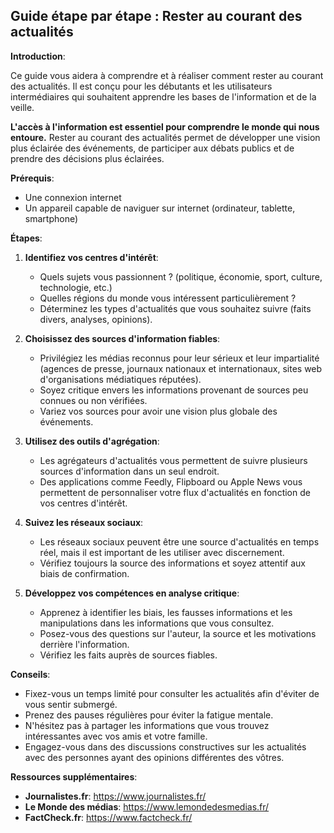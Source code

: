 ## Guide étape par étape : Rester au courant des actualités

**Introduction**:

Ce guide vous aidera à comprendre et à réaliser comment rester au courant des actualités. Il est conçu pour les débutants et les utilisateurs intermédiaires qui souhaitent apprendre les bases de l'information et de la veille.

**L'accès à l'information est essentiel pour comprendre le monde qui nous entoure.** Rester au courant des actualités permet de développer une vision plus éclairée des événements, de participer aux débats publics et de prendre des décisions plus éclairées.

**Prérequis**:

* Une connexion internet
* Un appareil capable de naviguer sur internet (ordinateur, tablette, smartphone)

**Étapes**:

1. **Identifiez vos centres d'intérêt**:
   * Quels sujets vous passionnent ? (politique, économie, sport, culture, technologie, etc.)
   * Quelles régions du monde vous intéressent particulièrement ?
   * Déterminez les types d'actualités que vous souhaitez suivre (faits divers, analyses, opinions).

2. **Choisissez des sources d'information fiables**:
   * Privilégiez les médias reconnus pour leur sérieux et leur impartialité (agences de presse, journaux nationaux et internationaux, sites web d'organisations médiatiques réputées).
   * Soyez critique envers les informations provenant de sources peu connues ou non vérifiées.
   * Variez vos sources pour avoir une vision plus globale des événements.

3. **Utilisez des outils d'agrégation**:
   * Les agrégateurs d'actualités vous permettent de suivre plusieurs sources d'information dans un seul endroit.
   * Des applications comme Feedly, Flipboard ou Apple News vous permettent de personnaliser votre flux d'actualités en fonction de vos centres d'intérêt.

4. **Suivez les réseaux sociaux**:
   * Les réseaux sociaux peuvent être une source d'actualités en temps réel, mais il est important de les utiliser avec discernement.
   * Vérifiez toujours la source des informations et soyez attentif aux biais de confirmation.

5. **Développez vos compétences en analyse critique**:
   * Apprenez à identifier les biais, les fausses informations et les manipulations dans les informations que vous consultez.
   * Posez-vous des questions sur l'auteur, la source et les motivations derrière l'information.
   * Vérifiez les faits auprès de sources fiables.

**Conseils**:

* Fixez-vous un temps limité pour consulter les actualités afin d'éviter de vous sentir submergé.
* Prenez des pauses régulières pour éviter la fatigue mentale.
* N'hésitez pas à partager les informations que vous trouvez intéressantes avec vos amis et votre famille.
* Engagez-vous dans des discussions constructives sur les actualités avec des personnes ayant des opinions différentes des vôtres.

**Ressources supplémentaires**:

* **Journalistes.fr**: https://www.journalistes.fr/
* **Le Monde des médias**: https://www.lemondedesmedias.fr/
* **FactCheck.fr**: https://www.factcheck.fr/




